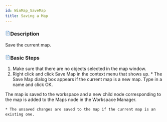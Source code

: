 ```yaml
---
id: WinMap_SaveMap
title: Saving a Map
---  
```



### ![](../../img/read.gif)Description

Save the current map.

### ![](../../img/read.gif)Basic Steps

  1. Make sure that there are no objects selected in the map window.
  2. Right click and click Save Map in the context menu that shows up.
    * The Save Map dialog box appears if the current map is a new map. Type in a name and click OK.

The map is saved to the workspace and a new child node corresponding to the map is added to the Maps node in the Workspace Manager.

    * The unsaved changes are saved to the map if the current map is an existing one.
